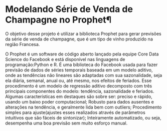 # Modelando Série de Venda de Champagne no Prophet¶

O objetivo desse projeto é utilizar a biblioteca Prophet para gerar previsões da série de venda de champagne, que é um tipo de vinho produzido na região Francesa.

O Prophet é um software de código aberto lançado pela equipe Core Data Science do Facebook e está disponível nas linguagens de programação:Python e R. É uma biblioteca do Facebook usada para fazer previsão de dados de séries temporais baseada em um modelo aditivo, onde as tendências não lineares são adaptadas com sua sazonalidade, seja ela diária, semanal, anual ou, até mesmo, nos efeitos de feriados. Esse procedimento é um modelo de regressão aditivo decomposto com três principais componentes do modelo: tendência, sazonalidade e feriados. Algumas características em destaques são sobre ser: preciso e rápido, usando um baixo poder computacional; Robusto para dados ausentes e alterações na tendência, e geralmente lida bem com outliers; Procedimento simples para ajuste(ajustes esses realizados através de parâmetros intuitivos que são fáceis de sintonizar); Inteiramente automatizado, ou seja, desempenha uma boa previsão sem muito esforço manual.
